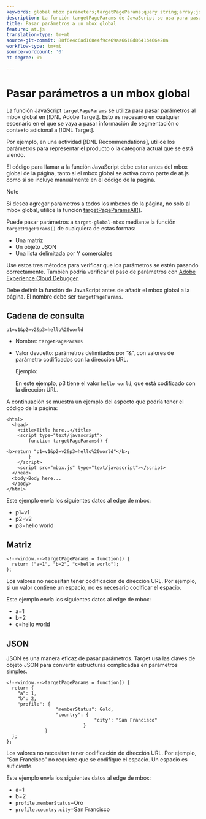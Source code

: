 ```yaml
---
keywords: global mbox parameters;targetPageParams;query string;array;json;dtm;dynamic tag management
description: La función targetPageParams de JavaScript se usa para pasar parámetros al mbox global. Esto es necesario en cualquier escenario en el que la información de contexto/objetivo adicional se pase a Adobe Target.
title: Pasar parámetros a un mbox global
feature: at.js
translation-type: tm+mt
source-git-commit: 88f6e4c6ad168e4f9ce69aa6618d8641b466e28a
workflow-type: tm+mt
source-wordcount: '0'
ht-degree: 0%

---
```



# Pasar parámetros a un mbox global

La función JavaScript `targetPageParams` se utiliza para pasar parámetros al mbox global en [!DNL Adobe Target]. Esto es necesario en cualquier escenario en el que se vaya a pasar información de segmentación o contexto adicional a [!DNL Target].

Por ejemplo, en una actividad [!DNL Recommendations], utilice los parámetros para representar el producto o la categoría actual que se está viendo.

El código para llamar a la función JavaScript debe estar antes del mbox global de la página, tanto si el mbox global se activa como parte de at.js como si se incluye manualmente en el código de la página.

>[!NOTE]
>
>Si desea agregar parámetros a todos los mboxes de la página, no solo al mbox global, utilice la función [targetPageParamsAll()](/help/c-implementing-target/c-implementing-target-for-client-side-web/targetpageparamsall.md).

Puede pasar parámetros a `target-global-mbox` mediante la función `targetPageParams()` de cualquiera de estas formas:

* Una matriz
* Un objeto JSON
* Una lista delimitada por Y comerciales

Use estos tres métodos para verificar que los parámetros se estén pasando correctamente. También podría verificar el paso de parámetros con [Adobe Experience Cloud Debugger](https://experienceleague.adobe.com/docs/debugger/using/experience-cloud-debugger.html).

Debe definir la función de JavaScript antes de añadir el mbox global a la página. El nombre debe ser `targetPageParams`.

## Cadena de consulta

```
p1=v1&p2=v2&p3=hello%20world
```

* Nombre: `targetPageParams`
* Valor devuelto: parámetros delimitados por “&amp;”, con valores de parámetro codificados con la dirección URL.

   Ejemplo:

   En este ejemplo, p3 tiene el valor `hello world`, que está codificado con la dirección URL.

A continuación se muestra un ejemplo del aspecto que podría tener el código de la página:

```
<html> 
  <head> 
    <title>Title here..</title> 
    <script type="text/javascript"> 
        function targetPageParams() { 
           
<b>return "p1=v1&p2=v2&p3=hello%20world"</b>; 
        } 
    </script> 
    <script src="mbox.js" type="text/javascript"></script> 
  </head> 
  <body>Body here... 
  </body> 
</html>
```

Este ejemplo envía los siguientes datos al edge de mbox:

* p1=v1
* p2=v2
* p3=hello world

## Matriz

```
<!--window.-->targetPageParams = function() { 
  return ["a=1", "b=2", "c=hello world"]; 
}; 
```

Los valores no necesitan tener codificación de dirección URL. Por ejemplo, si un valor contiene un espacio, no es necesario codificar el espacio.

Este ejemplo envía los siguientes datos al edge de mbox:

* a=1
* b=2
* c=hello world

## JSON

JSON es una manera eficaz de pasar parámetros. Target usa las claves de objeto JSON para convertir estructuras complicadas en parámetros simples.

```
<!--window.-->targetPageParams = function() { 
  return { 
    "a": 1, 
    "b": 2, 
    "profile": { 
                  "memberStatus": Gold, 
                  "country": { 
                                "city": "San Francisco" 
                            } 
              } 
  }; 
}; 
```

Los valores no necesitan tener codificación de dirección URL. Por ejemplo, “San Francisco” no requiere que se codifique el espacio. Un espacio es suficiente.

Este ejemplo envía los siguientes datos al edge de mbox:

* a=1
* b=2
* `profile.memberStatus`=Oro
* `profile.country.city`=San Francisco